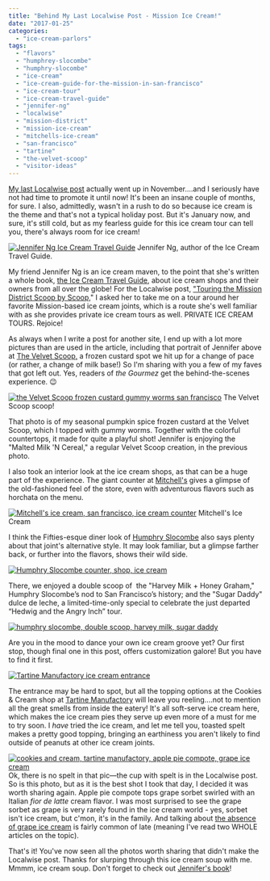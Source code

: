 ```yaml
---
title: "Behind My Last Localwise Post - Mission Ice Cream!"
date: "2017-01-25"
categories:
  - "ice-cream-parlors"
tags:
  - "flavors"
  - "humphrey-slocombe"
  - "humphry-slocombe"
  - "ice-cream"
  - "ice-cream-guide-for-the-mission-in-san-francisco"
  - "ice-cream-tour"
  - "ice-cream-travel-guide"
  - "jennifer-ng"
  - "localwise"
  - "mission-district"
  - "mission-ice-cream"
  - "mitchells-ice-cream"
  - "san-francisco"
  - "tartine"
  - "the-velvet-scoop"
  - "visitor-ideas"
---
```


[My last Localwise post](https://www.localwise.com/a/357-touring-the-mission-district-scoop-by-scoop) actually went up in November....and I seriously have not had time to promote it until now! It's been an insane couple of months, for sure. I also, admittedly, wasn't in a rush to do so because ice cream is the theme and that's not a typical holiday post. But it's January now, and sure, it's still cold, but as my fearless guide for this ice cream tour can tell you, there's always room for ice cream!




<div class="caption">

[![Jennifer Ng Ice Cream Travel Guide](http://s3.amazonaws.com/thegourmez-wpmedia/2017/01/icecreamguide1-334x500.jpg)](http://s3.amazonaws.com/thegourmez-wpmedia/2017/01/icecreamguide1.jpg) Jennifer Ng, author of the Ice Cream Travel Guide.</div>


My friend Jennifer Ng is an ice cream maven, to the point that she's written a whole book, [the Ice Cream Travel Guide](http://www.icecreamtravelguide.com/), about ice cream shops and their owners from all over the globe! For the Localwise post, ["Touring the Mission District Scoop by Scoop,](https://www.localwise.com/a/357-touring-the-mission-district-scoop-by-scoop)" I asked her to take me on a tour around her favorite Mission-based ice cream joints, which is a route she's well familiar with as she provides private ice cream tours as well. PRIVATE ICE CREAM TOURS. Rejoice!

As always when I write a post for another site, I end up with a lot more pictures than are used in the article, including that portrait of Jennifer above at [The Velvet Scoop,](http://www.thevelvetscoop.com/?pg=home) a frozen custard spot we hit up for a change of pace (or rather, a change of milk base!) So I'm sharing with you a few of my faves that got left out. Yes, readers of _the Gourmez_ get the behind-the-scenes experience. 😉




<div class="caption">

[![the Velvet Scoop frozen custard gummy worms san francisco](http://s3.amazonaws.com/thegourmez-wpmedia/2017/01/icecreamguide6-395x500.jpg)](http://s3.amazonaws.com/thegourmez-wpmedia/2017/01/icecreamguide6.jpg) The Velvet Scoop scoop! </div>


That photo is of my seasonal pumpkin spice frozen custard at the Velvet Scoop, which I topped with gummy worms. Together with the colorful countertops, it made for quite a playful shot! Jennifer is enjoying the "Malted Milk 'N Cereal," a regular Velvet Scoop creation, in the previous photo.

I also took an interior look at the ice cream shops, as that can be a huge part of the experience. The giant counter at [Mitchell's](http://mitchellsicecream.com/) gives a glimpse of the old-fashioned feel of the store, even with adventurous flavors such as horchata on the menu.




<div class="caption">

[![Mitchell's ice cream, san francisco, ice cream counter](http://s3.amazonaws.com/thegourmez-wpmedia/2017/01/icecreamguide7.jpg)](http://s3.amazonaws.com/thegourmez-wpmedia/2017/01/icecreamguide7.jpg) Mitchell's Ice Cream</div>


I think the Fifties-esque diner look of [Humphry Slocombe](http://www.humphryslocombe.com/) also says plenty about that joint's alternative style. It may look familiar, but a glimpse farther back, or further into the flavors, shows their wild side.

[![Humphry Slocombe counter, shop, ice cream](http://s3.amazonaws.com/thegourmez-wpmedia/2017/01/icecreamguide3.jpg)](http://s3.amazonaws.com/thegourmez-wpmedia/2017/01/icecreamguide3.jpg)

There, we enjoyed a double scoop of  the "Harvey Milk + Honey Graham," Humphry Slocombe’s nod to San Francisco’s history; and the "Sugar Daddy" dulce de leche, a limited-time-only special to celebrate the just departed “Hedwig and the Angry Inch” tour.

[![humphry slocombe, double scoop, harvey milk, sugar daddy](http://s3.amazonaws.com/thegourmez-wpmedia/2017/01/icecreamguide2-334x500.jpg)](http://s3.amazonaws.com/thegourmez-wpmedia/2017/01/icecreamguide2.jpg)

Are you in the mood to dance your own ice cream groove yet? Our first stop, though final one in this post, offers customization galore! But you have to find it first.

[![Tartine Manufactory ice cream entrance](http://s3.amazonaws.com/thegourmez-wpmedia/2017/01/icecreamguide4-392x500.jpg)](http://s3.amazonaws.com/thegourmez-wpmedia/2017/01/icecreamguide4.jpg)

The entrance may be hard to spot, but all the topping options at the Cookies & Cream shop at [Tartine Manufactory](http://www.tartinemanufactory.com/) will leave you reeling....not to mention all the great smells from inside the eatery! It's all soft-serve ice cream here, which makes the ice cream pies they serve up even more of a must for me to try soon. I _have_ tried the ice cream, and let me tell you, toasted spelt makes a pretty good topping, bringing an earthiness you aren't likely to find outside of peanuts at other ice cream joints.

[![cookies and cream, tartine manufactory, apple pie compote, grape ice cream](http://s3.amazonaws.com/thegourmez-wpmedia/2017/01/icecreamguide5-404x500.jpg)](http://s3.amazonaws.com/thegourmez-wpmedia/2017/01/icecreamguide5.jpg)Ok, there is no spelt in that pic—the cup with spelt is in the Localwise post. So is this photo, but as it is the best shot I took that day, I decided it was worth sharing again. Apple pie compote tops grape sorbet swirled with an Italian _fior de latte_ cream flavor. I was most surprised to see the grape sorbet as grape is very rarely found in the ice cream world - yes, sorbet isn't ice cream, but c'mon, it's in the family. And talking about [the absence of grape ice cream](https://www.thrillist.com/eat/nation/ben-and-jerrys-explains-grape-ice-cream-flavor) is fairly common of late (meaning I've read two WHOLE articles on the topic).

That's it! You've now seen all the photos worth sharing that didn't make the Localwise post. Thanks for slurping through this ice cream soup with me. Mmmm, ice cream soup. Don't forget to check out [Jennifer's book](http://www.icecreamtravelguide.com/)!
